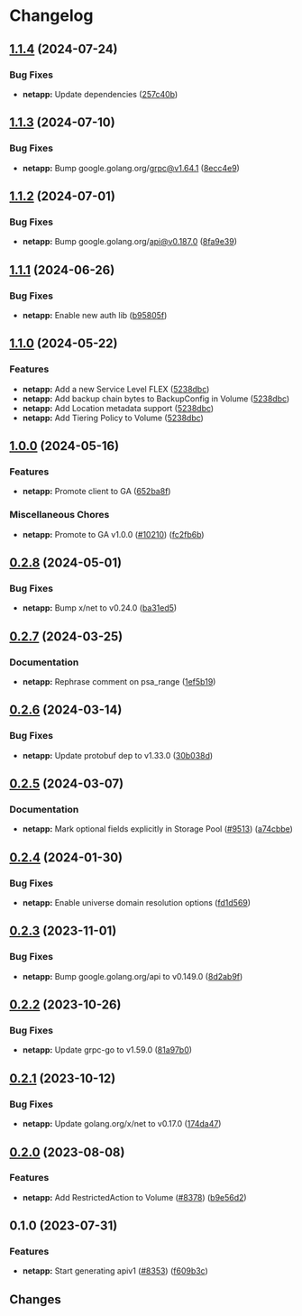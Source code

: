 # Changelog


## [1.1.4](https://github.com/googleapis/google-cloud-go/compare/netapp/v1.1.3...netapp/v1.1.4) (2024-07-24)


### Bug Fixes

* **netapp:** Update dependencies ([257c40b](https://github.com/googleapis/google-cloud-go/commit/257c40bd6d7e59730017cf32bda8823d7a232758))

## [1.1.3](https://github.com/googleapis/google-cloud-go/compare/netapp/v1.1.2...netapp/v1.1.3) (2024-07-10)


### Bug Fixes

* **netapp:** Bump google.golang.org/grpc@v1.64.1 ([8ecc4e9](https://github.com/googleapis/google-cloud-go/commit/8ecc4e9622e5bbe9b90384d5848ab816027226c5))

## [1.1.2](https://github.com/googleapis/google-cloud-go/compare/netapp/v1.1.1...netapp/v1.1.2) (2024-07-01)


### Bug Fixes

* **netapp:** Bump google.golang.org/api@v0.187.0 ([8fa9e39](https://github.com/googleapis/google-cloud-go/commit/8fa9e398e512fd8533fd49060371e61b5725a85b))

## [1.1.1](https://github.com/googleapis/google-cloud-go/compare/netapp/v1.1.0...netapp/v1.1.1) (2024-06-26)


### Bug Fixes

* **netapp:** Enable new auth lib ([b95805f](https://github.com/googleapis/google-cloud-go/commit/b95805f4c87d3e8d10ea23bd7a2d68d7a4157568))

## [1.1.0](https://github.com/googleapis/google-cloud-go/compare/netapp/v1.0.0...netapp/v1.1.0) (2024-05-22)


### Features

* **netapp:** Add a new Service Level FLEX ([5238dbc](https://github.com/googleapis/google-cloud-go/commit/5238dbc48971a7295127be0f415280248608c6be))
* **netapp:** Add backup chain bytes to BackupConfig in Volume ([5238dbc](https://github.com/googleapis/google-cloud-go/commit/5238dbc48971a7295127be0f415280248608c6be))
* **netapp:** Add Location metadata support ([5238dbc](https://github.com/googleapis/google-cloud-go/commit/5238dbc48971a7295127be0f415280248608c6be))
* **netapp:** Add Tiering Policy to Volume ([5238dbc](https://github.com/googleapis/google-cloud-go/commit/5238dbc48971a7295127be0f415280248608c6be))

## [1.0.0](https://github.com/googleapis/google-cloud-go/compare/netapp/v0.2.8...netapp/v1.0.0) (2024-05-16)


### Features

* **netapp:** Promote client to GA ([652ba8f](https://github.com/googleapis/google-cloud-go/commit/652ba8fa79d4d23b4267fd201acf5ca692228959))


### Miscellaneous Chores

* **netapp:** Promote to GA v1.0.0 ([#10210](https://github.com/googleapis/google-cloud-go/issues/10210)) ([fc2fb6b](https://github.com/googleapis/google-cloud-go/commit/fc2fb6b2650a0b850913d4c11b4cff8416f0f02c))

## [0.2.8](https://github.com/googleapis/google-cloud-go/compare/netapp/v0.2.7...netapp/v0.2.8) (2024-05-01)


### Bug Fixes

* **netapp:** Bump x/net to v0.24.0 ([ba31ed5](https://github.com/googleapis/google-cloud-go/commit/ba31ed5fda2c9664f2e1cf972469295e63deb5b4))

## [0.2.7](https://github.com/googleapis/google-cloud-go/compare/netapp/v0.2.6...netapp/v0.2.7) (2024-03-25)


### Documentation

* **netapp:** Rephrase comment on psa_range ([1ef5b19](https://github.com/googleapis/google-cloud-go/commit/1ef5b1917bb9a1271c3fb152413ec0e74163164d))

## [0.2.6](https://github.com/googleapis/google-cloud-go/compare/netapp/v0.2.5...netapp/v0.2.6) (2024-03-14)


### Bug Fixes

* **netapp:** Update protobuf dep to v1.33.0 ([30b038d](https://github.com/googleapis/google-cloud-go/commit/30b038d8cac0b8cd5dd4761c87f3f298760dd33a))

## [0.2.5](https://github.com/googleapis/google-cloud-go/compare/netapp/v0.2.4...netapp/v0.2.5) (2024-03-07)


### Documentation

* **netapp:** Mark optional fields explicitly in Storage Pool ([#9513](https://github.com/googleapis/google-cloud-go/issues/9513)) ([a74cbbe](https://github.com/googleapis/google-cloud-go/commit/a74cbbee6be0c02e0280f115119596da458aa707))

## [0.2.4](https://github.com/googleapis/google-cloud-go/compare/netapp/v0.2.3...netapp/v0.2.4) (2024-01-30)


### Bug Fixes

* **netapp:** Enable universe domain resolution options ([fd1d569](https://github.com/googleapis/google-cloud-go/commit/fd1d56930fa8a747be35a224611f4797b8aeb698))

## [0.2.3](https://github.com/googleapis/google-cloud-go/compare/netapp/v0.2.2...netapp/v0.2.3) (2023-11-01)


### Bug Fixes

* **netapp:** Bump google.golang.org/api to v0.149.0 ([8d2ab9f](https://github.com/googleapis/google-cloud-go/commit/8d2ab9f320a86c1c0fab90513fc05861561d0880))

## [0.2.2](https://github.com/googleapis/google-cloud-go/compare/netapp/v0.2.1...netapp/v0.2.2) (2023-10-26)


### Bug Fixes

* **netapp:** Update grpc-go to v1.59.0 ([81a97b0](https://github.com/googleapis/google-cloud-go/commit/81a97b06cb28b25432e4ece595c55a9857e960b7))

## [0.2.1](https://github.com/googleapis/google-cloud-go/compare/netapp/v0.2.0...netapp/v0.2.1) (2023-10-12)


### Bug Fixes

* **netapp:** Update golang.org/x/net to v0.17.0 ([174da47](https://github.com/googleapis/google-cloud-go/commit/174da47254fefb12921bbfc65b7829a453af6f5d))

## [0.2.0](https://github.com/googleapis/google-cloud-go/compare/netapp/v0.1.0...netapp/v0.2.0) (2023-08-08)


### Features

* **netapp:** Add RestrictedAction to Volume ([#8378](https://github.com/googleapis/google-cloud-go/issues/8378)) ([b9e56d2](https://github.com/googleapis/google-cloud-go/commit/b9e56d2fdb6c770d58964e1e23148a712f74b9ad))

## 0.1.0 (2023-07-31)


### Features

* **netapp:** Start generating apiv1 ([#8353](https://github.com/googleapis/google-cloud-go/issues/8353)) ([f609b3c](https://github.com/googleapis/google-cloud-go/commit/f609b3cf831fb89c45386f81d0047560120cb3f4))

## Changes
